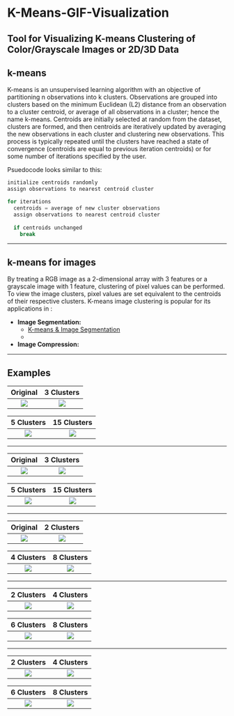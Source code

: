 # K-Means-GIF-Visualization
Tool for Visualizing K-means Clustering of Color/Grayscale Images or 2D/3D Data
------------------
## k-means
K-means is an unsupervised learning algorithm with an objective of partitioning n observations into k clusters. Observations are grouped into clusters based on the minimum Euclidean (L2) distance from an observation to a cluster centroid, or average of all observations in a cluster; hence the name k-means. Centroids are initially selected at random from the dataset, clusters are formed, and then centroids are iteratively updated by averaging the new observations in each cluster and clustering new observations. This process is typically repeated until the clusters have reached a state of convergence (centroids are equal to previous iteration centroids) or for some number of iterations specified by the user.

Psuedocode looks similar to this:

```python
initialize centroids randomly
assign observations to nearest centroid cluster

for iterations
  centroids = average of new cluster observations
  assign observations to nearest centroid cluster
  
  if centroids unchanged
    break

```

------------------
## k-means for images
By treating a RGB image as a 2-dimensional array with 3 features or a grayscale image with 1 feature, clustering of pixel values can be performed. To view the image clusters, pixel values are set equivalent to the centroids of their respective clusters. K-means image clustering is popular for its applications in :
- __Image Segmentation:__
  - [K-means & Image Segmentation](https://www.youtube.com/watch?v=yR7k19YBqiw)
  - 
- __Image Compression:__ 

------------------
## Examples

|      Original     |    3 Clusters    |
|:-----------------:|:----------------:|
| ![][pep original] | ![][pep 3 clust] |

|    5 Clusters    |    15 Clusters    |
|:----------------:|:-----------------:|
| ![][pep 5 clust] | ![][pep 15 clust] |

------------------

|      Original     |    3 Clusters    |
|:-----------------:|:----------------:|
| ![][lena original] | ![][lena 3 clust] |

|    5 Clusters    |    15 Clusters    |
|:----------------:|:-----------------:|
| ![][lena 5 clust] | ![][lena 15 clust] |

------------------

|      Original     |    2 Clusters    |
|:-----------------:|:----------------:|
| ![][lena gray original] | ![][lena gray 2 clust] |

|    4 Clusters    |    8 Clusters    |
|:----------------:|:-----------------:|
| ![][lena gray 4 clust] | ![][lena gray 8 clust] |

------------------

|      2 Clusters     |    4 Clusters    |
|:-----------------:|:----------------:|
| ![][blob3d 2 clust] | ![][blob3d 4 clust] |

|    6 Clusters    |    8 Clusters    |
|:----------------:|:-----------------:|
| ![][blob3d 6 clust] | ![][blob3d 8 clust] |

------------------

|      2 Clusters     |    4 Clusters    |
|:-----------------:|:----------------:|
| ![][blob2d 2 clust] | ![][blob2d 4 clust] |

|    6 Clusters    |    8 Clusters    |
|:----------------:|:-----------------:|
| ![][blob2d 6 clust] | ![][blob2d 8 clust] |

[pep original]: https://github.com/IsaacCorley/K-means-GIF-Visualization/raw/master/files/images/peppers.jpg
[pep 3 clust]: https://github.com/IsaacCorley/K-means-GIF-Visualization/raw/master/files/gifs/peppers/k-means_3_clusters.gif
[pep 5 clust]: https://github.com/IsaacCorley/K-means-GIF-Visualization/raw/master/files/gifs/peppers/k-means_5_clusters.gif
[pep 15 clust]: https://github.com/IsaacCorley/K-means-GIF-Visualization/raw/master/files/gifs/peppers/k-means_15_clusters.gif

[lena original]: https://github.com/IsaacCorley/K-means-GIF-Visualization/raw/master/files/images/lena.jpg
[lena 3 clust]: https://github.com/IsaacCorley/K-means-GIF-Visualization/raw/master/files/gifs/lena/k-means_3_clusters.gif
[lena 5 clust]: https://github.com/IsaacCorley/K-means-GIF-Visualization/raw/master/files/gifs/lena/k-means_5_clusters.gif
[lena 15 clust]: https://github.com/IsaacCorley/K-means-GIF-Visualization/raw/master/files/gifs/lena/k-means_15_clusters.gif

[lena gray original]: https://github.com/IsaacCorley/K-means-GIF-Visualization/raw/master/files/images/lena_gray.jpg
[lena gray 2 clust]: https://github.com/IsaacCorley/K-means-GIF-Visualization/raw/master/files/gifs/lena_gray/k-means_2_clusters.gif
[lena gray 4 clust]: https://github.com/IsaacCorley/K-means-GIF-Visualization/raw/master/files/gifs/lena_gray/k-means_4_clusters.gif
[lena gray 8 clust]: https://github.com/IsaacCorley/K-means-GIF-Visualization/raw/master/files/gifs/lena_gray/k-means_8_clusters.gif

[blob2d 2 clust]: https://github.com/IsaacCorley/K-means-GIF-Visualization/raw/master/files/gifs/blob2D/k-means_2_clusters.gif
[blob2d 4 clust]: https://github.com/IsaacCorley/K-means-GIF-Visualization/raw/master/files/gifs/blob2D/k-means_4_clusters.gif
[blob2d 6 clust]: https://github.com/IsaacCorley/K-means-GIF-Visualization/raw/master/files/gifs/blob2D/k-means_6_clusters.gif
[blob2d 8 clust]: https://github.com/IsaacCorley/K-means-GIF-Visualization/raw/master/files/gifs/blob2D/k-means_8_clusters.gif

[blob3d 2 clust]: https://github.com/IsaacCorley/K-means-GIF-Visualization/raw/master/files/gifs/blob3D/k-means_2_clusters.gif
[blob3d 4 clust]: https://github.com/IsaacCorley/K-means-GIF-Visualization/raw/master/files/gifs/blob3D/k-means_4_clusters.gif
[blob3d 6 clust]: https://github.com/IsaacCorley/K-means-GIF-Visualization/raw/master/files/gifs/blob3D/k-means_6_clusters.gif
[blob3d 8 clust]: https://github.com/IsaacCorley/K-means-GIF-Visualization/raw/master/files/gifs/blob3D/k-means_8_clusters.gif
